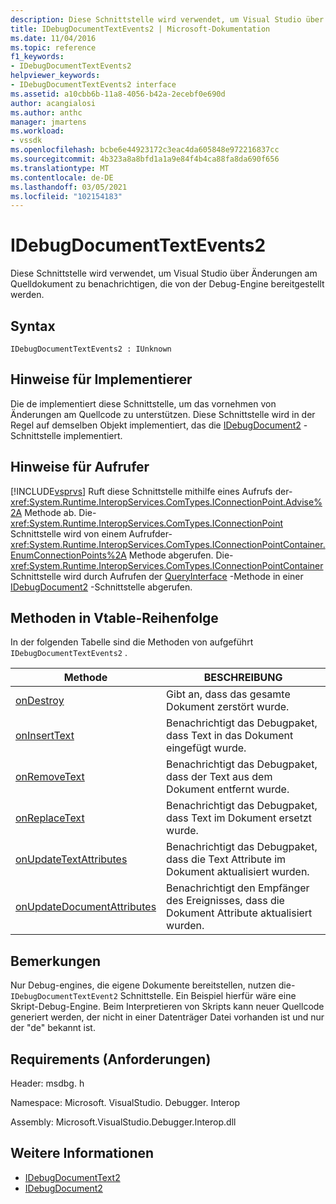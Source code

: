 ```yaml
---
description: Diese Schnittstelle wird verwendet, um Visual Studio über Änderungen am Quelldokument zu benachrichtigen, die von der Debug-Engine bereitgestellt werden.
title: IDebugDocumentTextEvents2 | Microsoft-Dokumentation
ms.date: 11/04/2016
ms.topic: reference
f1_keywords:
- IDebugDocumentTextEvents2
helpviewer_keywords:
- IDebugDocumentTextEvents2 interface
ms.assetid: a10cbb6b-11a8-4056-b42a-2ecebf0e690d
author: acangialosi
ms.author: anthc
manager: jmartens
ms.workload:
- vssdk
ms.openlocfilehash: bcbe6e44923172c3eac4da605848e972216837cc
ms.sourcegitcommit: 4b323a8a8bfd1a1a9e84f4b4ca88fa8da690f656
ms.translationtype: MT
ms.contentlocale: de-DE
ms.lasthandoff: 03/05/2021
ms.locfileid: "102154183"
---
```

# <a name="idebugdocumenttextevents2"></a>IDebugDocumentTextEvents2
Diese Schnittstelle wird verwendet, um Visual Studio über Änderungen am Quelldokument zu benachrichtigen, die von der Debug-Engine bereitgestellt werden.

## <a name="syntax"></a>Syntax

```
IDebugDocumentTextEvents2 : IUnknown
```

## <a name="notes-for-implementers"></a>Hinweise für Implementierer
 Die de implementiert diese Schnittstelle, um das vornehmen von Änderungen am Quellcode zu unterstützen. Diese Schnittstelle wird in der Regel auf demselben Objekt implementiert, das die [IDebugDocument2](../../../extensibility/debugger/reference/idebugdocument2.md) -Schnittstelle implementiert.

## <a name="notes-for-callers"></a>Hinweise für Aufrufer
 [!INCLUDE[vsprvs](../../../code-quality/includes/vsprvs_md.md)] Ruft diese Schnittstelle mithilfe eines Aufrufs der- <xref:System.Runtime.InteropServices.ComTypes.IConnectionPoint.Advise%2A> Methode ab. Die- <xref:System.Runtime.InteropServices.ComTypes.IConnectionPoint> Schnittstelle wird von einem Aufrufder- <xref:System.Runtime.InteropServices.ComTypes.IConnectionPointContainer.EnumConnectionPoints%2A> Methode abgerufen. Die- <xref:System.Runtime.InteropServices.ComTypes.IConnectionPointContainer> Schnittstelle wird durch Aufrufen der [QueryInterface](/cpp/atl/queryinterface) -Methode in einer [IDebugDocument2](../../../extensibility/debugger/reference/idebugdocument2.md) -Schnittstelle abgerufen.

## <a name="methods-in-vtable-order"></a>Methoden in Vtable-Reihenfolge
 In der folgenden Tabelle sind die Methoden von aufgeführt `IDebugDocumentTextEvents2` .

|Methode|BESCHREIBUNG|
|------------|-----------------|
|[onDestroy](../../../extensibility/debugger/reference/idebugdocumenttextevents2-ondestroy.md)|Gibt an, dass das gesamte Dokument zerstört wurde.|
|[onInsertText](../../../extensibility/debugger/reference/idebugdocumenttextevents2-oninserttext.md)|Benachrichtigt das Debugpaket, dass Text in das Dokument eingefügt wurde.|
|[onRemoveText](../../../extensibility/debugger/reference/idebugdocumenttextevents2-onremovetext.md)|Benachrichtigt das Debugpaket, dass der Text aus dem Dokument entfernt wurde.|
|[onReplaceText](../../../extensibility/debugger/reference/idebugdocumenttextevents2-onreplacetext.md)|Benachrichtigt das Debugpaket, dass Text im Dokument ersetzt wurde.|
|[onUpdateTextAttributes](../../../extensibility/debugger/reference/idebugdocumenttextevents2-onupdatetextattributes.md)|Benachrichtigt das Debugpaket, dass die Text Attribute im Dokument aktualisiert wurden.|
|[onUpdateDocumentAttributes](../../../extensibility/debugger/reference/idebugdocumenttextevents2-onupdatedocumentattributes.md)|Benachrichtigt den Empfänger des Ereignisses, dass die Dokument Attribute aktualisiert wurden.|

## <a name="remarks"></a>Bemerkungen
 Nur Debug-engines, die eigene Dokumente bereitstellen, nutzen die- `IDebugDocumentTextEvent2` Schnittstelle. Ein Beispiel hierfür wäre eine Skript-Debug-Engine. Beim Interpretieren von Skripts kann neuer Quellcode generiert werden, der nicht in einer Datenträger Datei vorhanden ist und nur der "de" bekannt ist.

## <a name="requirements"></a>Requirements (Anforderungen)
 Header: msdbg. h

 Namespace: Microsoft. VisualStudio. Debugger. Interop

 Assembly: Microsoft.VisualStudio.Debugger.Interop.dll

## <a name="see-also"></a>Weitere Informationen
- [IDebugDocumentText2](../../../extensibility/debugger/reference/idebugdocumenttext2.md)
- [IDebugDocument2](../../../extensibility/debugger/reference/idebugdocument2.md)
